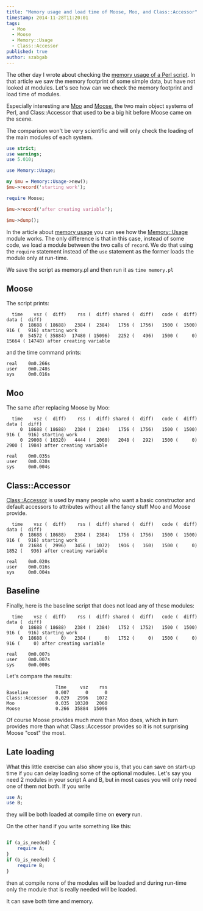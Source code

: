 ```yaml
---
title: "Memory usage and load time of Moose, Moo, and Class::Accessor"
timestamp: 2014-11-28T11:20:01
tags:
  - Moo
  - Moose
  - Memory::Usage
  - Class::Accessor
published: true
author: szabgab
---
```



The other day I wrote about checking the
[memory usage of a Perl script](/how-much-memory-does-the-perl-application-use).
In that article we saw the memory footprint of some simple data, but have not looked at
modules. Let's see how can we check the memory footprint and load time of modules.

Especially interesting are [Moo](/moo) and [Moose](/moose), the
two main object systems of Perl, and Class::Accessor that used to be a big hit before Moose came on the scene.


The comparison won't be very scientific and will only check the loading of the
main modules of each system.

```perl
use strict;
use warnings;
use 5.010;

use Memory::Usage;

my $mu = Memory::Usage->new();
$mu->record('starting work');

require Moose;

$mu->record('after creating variable');

$mu->dump();
```

In the article about [memory usage](/how-much-memory-does-the-perl-application-use)
you can see how the [Memory::Usage](https://metacpan.org/pod/Memory::Usage) module
works. The only difference is that in this case, instead of some code, we load a module
between the two calls of `record`. We do that using the `require` statement
instead of the `use` statement as the former loads the module only at run-time.

We save the script as memory.pl and then run it as `time memory.pl`

## Moose

The script prints:

```
  time    vsz (  diff)    rss (  diff) shared (  diff)   code (  diff)   data (  diff)
     0  18688 ( 18688)   2384 (  2384)   1756 (  1756)   1500 (  1500)    916 (   916) starting work
     0  54572 ( 35884)  17480 ( 15096)   2252 (   496)   1500 (     0)  15664 ( 14748) after creating variable
```

and the time command prints:

```
real    0m0.266s
user    0m0.248s
sys     0m0.016s
```


## Moo

The same after replacing Moose by Moo:

```
  time    vsz (  diff)    rss (  diff) shared (  diff)   code (  diff)   data (  diff)
     0  18688 ( 18688)   2384 (  2384)   1756 (  1756)   1500 (  1500)    916 (   916) starting work
     0  29008 ( 10320)   4444 (  2060)   2048 (   292)   1500 (     0)   2900 (  1984) after creating variable
```

```
real    0m0.035s
user    0m0.030s
sys     0m0.004s
```


## Class::Accessor

[Class::Accessor](https://metacpan.org/pod/Class::Accessor) is used by many people
who want a basic constructor and default accessors to attributes without all the fancy
stuff Moo and Moose provide.

```
  time    vsz (  diff)    rss (  diff) shared (  diff)   code (  diff)   data (  diff)
     0  18688 ( 18688)   2384 (  2384)   1756 (  1756)   1500 (  1500)    916 (   916) starting work
     0  21684 (  2996)   3456 (  1072)   1916 (   160)   1500 (     0)   1852 (   936) after creating variable
```

```
real    0m0.020s
user    0m0.016s
sys     0m0.004s
```

## Baseline

Finally, here is the baseline script that does not load any of these modules:

```
  time    vsz (  diff)    rss (  diff) shared (  diff)   code (  diff)   data (  diff)
     0  18688 ( 18688)   2384 (  2384)   1752 (  1752)   1500 (  1500)    916 (   916) starting work
     0  18688 (     0)   2384 (     0)   1752 (     0)   1500 (     0)    916 (     0) after creating variable
```

```
real    0m0.007s
user    0m0.007s
sys     0m0.000s
```

Let's compare the results:

```
                  Time     vsz    rss
Baseline          0.007      0      0
Class::Accessor   0.029   2996   1072
Moo               0.035  10320   2060
Moose             0.266  35884  15096
```

Of course Moose provides much more than Moo does, which in turn provides more than what Class::Accessor provides
so it is not surprising Moose "cost" the most.


## Late loading

What this little exercise can also show you is, that you can save on start-up time if you can
delay loading some of the optional modules.
Let's  say you need 2 modules in your script A and B, but in most cases you will only need
one of them not both.
If you write

```perl
use A;
use B;
```

they will be both loaded at compile time on **every** run.

On the other hand if you write something like this:

```perl

if (a_is_needed) {
    require A;
}
if (b_is_needed) {
    require B;
}
```

then at compile none of the modules will be loaded and during run-time
only the module that is really needed will be loaded.

It can save both time and memory.

